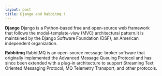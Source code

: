 ```yaml
---
layout: post
title: Django and Rabbitmq !
---
```


**Django** Django is a Python-based free and open-source web framework that follows the model-template-view (MVC) architectural pattern.It is maintained by the Django Software Foundation (DSF), an American independent organization.

**Rabbitmq** RabbitMQ is an open-source message-broker software that originally implemented the Advanced Message Queuing Protocol and has since been extended with a plug-in architecture to support Streaming Text Oriented Messaging Protocol, MQ Telemetry Transport, and other protocols.
